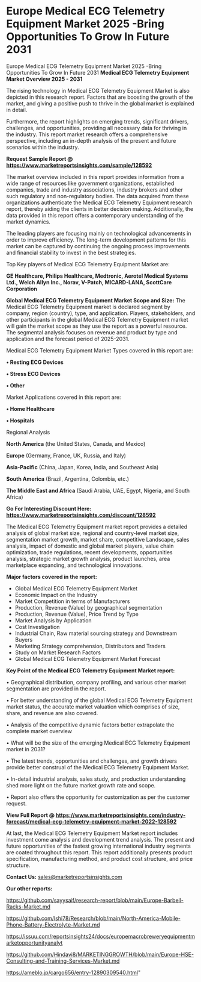 # Europe Medical ECG Telemetry Equipment Market 2025 -Bring Opportunities To Grow In Future 2031
Europe Medical ECG Telemetry Equipment Market 2025 -Bring Opportunities To Grow In Future 2031
<Strong> Medical ECG Telemetry Equipment Market Overview 2025 - 2031</strong>

The rising technology in Medical ECG Telemetry Equipment Market is also depicted in this research report. Factors that are boosting the growth of the market, and giving a positive push to thrive in the global market is explained in detail.

Furthermore, the report highlights on emerging trends, significant drivers, challenges, and opportunities, providing all necessary data for thriving in the industry. This report market research offers a comprehensive perspective, including an in-depth analysis of the present and future scenarios within the industry.

<strong>Request Sample Report @ <a href=https://www.marketreportsinsights.com/sample/128592>https://www.marketreportsinsights.com/sample/128592</a></strong>

The market overview included in this report provides information from a wide range of resources like government organizations, established companies, trade and industry associations, industry brokers and other such regulatory and non-regulatory bodies. The data acquired from these organizations authenticate the Medical ECG Telemetry Equipment research report, thereby aiding the clients in better decision making. Additionally, the data provided in this report offers a contemporary understanding of the market dynamics.

The leading players are focusing mainly on technological advancements in order to improve efficiency. The long-term development patterns for this market can be captured by continuing the ongoing process improvements and financial stability to invest in the best strategies.

Top Key players of Medical ECG Telemetry Equipment Market are:

<strong>GE Healthcare, Philips Healthcare, Medtronic, Aerotel Medical Systems Ltd., Welch Allyn Inc., Norav, V-Patch, MICARD-LANA, ScottCare Corporation</strong>

<strong><b>Global Medical ECG Telemetry Equipment Market Scope and Size:</b></strong>
The Medical ECG Telemetry Equipment market is declared segment by company, region (country), type, and application. Players, stakeholders, and other participants in the global Medical ECG Telemetry Equipment market will gain the market scope as they use the report as a powerful resource. The segmental analysis focuses on revenue and product by type and application and the forecast period of 2025-2031.

Medical ECG Telemetry Equipment Market Types covered in this report are:

<strong>• Resting ECG Devices

• Stress ECG Devices

• Other</strong>

Market Applications covered in this report are:

<strong>• Home Healthcare

• Hospitals</strong> 

Regional Analysis

<strong>North America</strong> (the United States, Canada, and Mexico)

<strong>Europe</strong> (Germany, France, UK, Russia, and Italy)

<strong>Asia-Pacific</strong> (China, Japan, Korea, India, and Southeast Asia)

<strong>South America</strong> (Brazil, Argentina, Colombia, etc.)

<strong>The Middle East and Africa</strong> (Saudi Arabia, UAE, Egypt, Nigeria, and South Africa)

<strong>Go For Interesting Discount Here: <a href=https://www.marketreportsinsights.com/discount/128592>https://www.marketreportsinsights.com/discount/128592</a></strong>

The Medical ECG Telemetry Equipment market report provides a detailed analysis of global market size, regional and country-level market size, segmentation market growth, market share, competitive Landscape, sales analysis, impact of domestic and global market players, value chain optimization, trade regulations, recent developments, opportunities analysis, strategic market growth analysis, product launches, area marketplace expanding, and technological innovations.

<strong><b>Major factors covered in the report:</b></strong>
<ul>
  <li>Global Medical ECG Telemetry Equipment Market </li>
  <li>Economic Impact on the Industry</li>
  <li>Market Competition in terms of Manufacturers</li>
  <li>Production, Revenue (Value) by geographical segmentation</li>
  <li>Production, Revenue (Value), Price Trend by Type</li>
  <li>Market Analysis by Application</li>
  <li>Cost Investigation</li>
  <li>Industrial Chain, Raw material sourcing strategy and Downstream Buyers</li>
  <li>Marketing Strategy comprehension, Distributors and Traders</li>
  <li>Study on Market Research Factors</li>
  <li>Global Medical ECG Telemetry Equipment Market Forecast</li>
</ul>

<strong><b>Key Point of the Medical ECG Telemetry Equipment Market report:</b></strong>

• Geographical distribution, company profiling, and various other market segmentation are provided in the report.

• For better understanding of the global Medical ECG Telemetry Equipment market status, the accurate market valuation which comprises of size, share, and revenue are also covered.

• Analysis of the competitive dynamic factors better extrapolate the complete market overview

• What will be the size of the emerging Medical ECG Telemetry Equipment market in 2031?

• The latest trends, opportunities and challenges, and growth drivers provide better construal of the Medical ECG Telemetry Equipment Market.

• In-detail industrial analysis, sales study, and production understanding shed more light on the future market growth rate and scope.

• Report also offers the opportunity for customization as per the customer request.

<strong><b>View Full Report @ <a href=https://www.marketreportsinsights.com/industry-forecast/medical-ecg-telemetry-equipment-market-2022-128592>https://www.marketreportsinsights.com/industry-forecast/medical-ecg-telemetry-equipment-market-2022-128592</a></b></strong>


At last, the Medical ECG Telemetry Equipment Market report includes investment come analysis and development trend analysis. The present and future opportunities of the fastest growing international industry segments are coated throughout this report. This report additionally presents product specification, manufacturing method, and product cost structure, and price structure.

<strong>Contact Us:</strong>
sales@marketreportsinsights.com

<strong>Our other reports:</strong>

<a href=https://github.com/sayysaif/research-report/blob/main/Europe-Barbell-Racks-Market.md>https://github.com/sayysaif/research-report/blob/main/Europe-Barbell-Racks-Market.md</a>

<a href=https://github.com/Ishi78/Research/blob/main/North-America-Mobile-Phone-Battery-Electrolyte-Market.md>https://github.com/Ishi78/Research/blob/main/North-America-Mobile-Phone-Battery-Electrolyte-Market.md</a>

<a href=https://issuu.com/reportsinsights24/docs/europemacrobreweryequipmentmarketopportunityanalyt>https://issuu.com/reportsinsights24/docs/europemacrobreweryequipmentmarketopportunityanalyt</a>

<a href=https://github.com/Hindavi8/MARKETINGGROWTH/blob/main/Europe-HSE-Consulting-and-Training-Services-Market.md>https://github.com/Hindavi8/MARKETINGGROWTH/blob/main/Europe-HSE-Consulting-and-Training-Services-Market.md</a>

<a href=https://ameblo.jp/cargo656/entry-12890309540.html>https://ameblo.jp/cargo656/entry-12890309540.html</a>"
